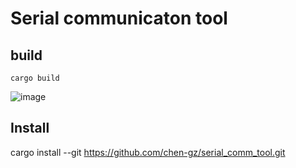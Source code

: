 # Serial communicaton tool

## build 

```
cargo build
```
![image](https://github.com/chen-gz/serial_comm_tool/assets/18215354/4e91a79d-8673-46d8-8683-eb1757da9843)

## Install 
cargo install --git https://github.com/chen-gz/serial_comm_tool.git
